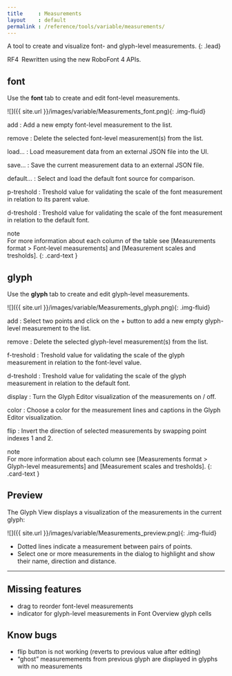 ```yaml
---
title     : Measurements
layout    : default
permalink : /reference/tools/variable/measurements/
---
```


A tool to create and visualize font- and glyph-level measurements.
{: .lead}

<span class="badge text-bg-success rounded-0">RF4</span> Rewritten using the new RoboFont 4 APIs.  


font
----

Use the **font** tab to create and edit font-level measurements.

![]({{ site.url }}/images/variable/Measurements_font.png){: .img-fluid}

add
: Add a new empty font-level measurement to the list.  

remove
: Delete the selected font-level measurement(s) from the list.  

load…
: Load measurement data from an external JSON file into the UI.

save…
: Save the current measurement data to an external JSON file.

default…
: Select and load the default font source for comparison.

p-treshold
: Treshold value for validating the scale of the font measurement in relation to its parent value.

d-treshold
: Treshold value for validating the scale of the font measurement in relation to the default font.

<div class="card bg-light my-3 rounded-0">
<div class="card-header">note</div>
<div class="card-body" markdown='1'>
For more information about each column of the table see [Measurements format > Font-level measurements] and [Measurement scales and tresholds].
{: .card-text }
</div>
</div>


glyph
-----

Use the **glyph** tab to create and edit glyph-level measurements.

![]({{ site.url }}/images/variable/Measurements_glyph.png){: .img-fluid}

add
: Select two points and click on the + button to add a new empty glyph-level measurement to the list.

remove
: Delete the selected glyph-level measurement(s) from the list.

f-treshold
: Treshold value for validating the scale of the glyph measurement in relation to the font-level value.

d-treshold
: Treshold value for validating the scale of the glyph measurement in relation to the default font.

display
: Turn the Glyph Editor visualization of the measurements on / off.

color
: Choose a color for the measurement lines and captions in the Glyph Editor visualization.

flip
: Invert the direction of selected measurements by swapping point indexes 1 and 2.

<div class="card bg-light my-3 rounded-0">
<div class="card-header">note</div>
<div class="card-body" markdown='1'>
For more information about each column see [Measurements format > Glyph-level measurements] and [Measurement scales and tresholds].
{: .card-text }
</div>
</div>


Preview
-------

The Glyph View displays a visualization of the measurements in the current glyph:

![]({{ site.url }}/images/variable/Measurements_preview.png){: .img-fluid}

- Dotted lines indicate a measurement between pairs of points.
- Select one or more measurements in the dialog to highlight and show their name, direction and distance.



- - -

<!--
New features
------------

- using table cell colors for validation
- treshold values for parent, font, and default values
- loading of default font
-->


Missing features
----------------

- drag to reorder font-level measurements
- indicator for glyph-level measurements in Font Overview glyph cells


Know bugs
---------

- flip button is not working (reverts to previous value after editing)
- “ghost” measuremements from previous glyph are displayed in glyphs with no measurements


[Measurements format > Font-level measurements]: ../../../measurements-format/#font-level-measurements
[Measurements format > Glyph-level measurements]: ../../../measurements-format/#glyph-level-measurements
[Measurement scales and tresholds]: ../../../measurement-scales-tresholds
